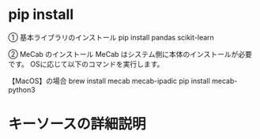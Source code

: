 # pip install

① 基本ライブラリのインストール
pip install pandas scikit-learn

② MeCab のインストール
MeCab はシステム側に本体のインストールが必要です。
OSに応じて以下のコマンドを実行します。

【MacOS】の場合
brew install mecab mecab-ipadic
pip install mecab-python3

# キーソースの詳細説明
